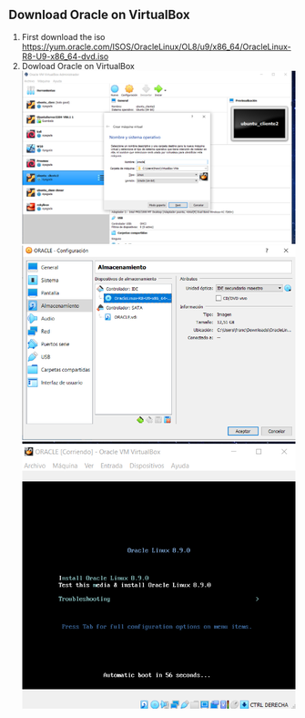 ## Download Oracle on VirtualBox
1. First download the iso
  https://yum.oracle.com/ISOS/OracleLinux/OL8/u9/x86_64/OracleLinux-R8-U9-x86_64-dvd.iso
 2. Dowload Oracle on VirtualBox
  ![1](img/Cap1.png)
  ![1](img/Cap2.png)
  ![1](img/Cap3.png)
